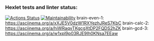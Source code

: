 ### Hexlet tests and linter status:

[![Actions Status](https://github.com/user15213/frontend-project-44/actions/workflows/hexlet-check.yml/badge.svg)](https://github.com/user15213/frontend-project-44/actions)
[![Maintainability](https://api.codeclimate.com/v1/badges/ac998b71455b5f629ef2/maintainability)](https://codeclimate.com/github/user15213/frontend-project-44/maintainability)
brain-even-1: https://asciinema.org/a/xXJE5V0dzW1RXYezhJReS7KbC
brain-calc-2: https://asciinema.org/a/hiWRaqvTKgcgXtDP2FQDS2hZK
brain-gcd-3: https://asciinema.org/a/w1xpl9p03RJE9Ih0KNsa7EEaw
